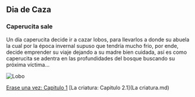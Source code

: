## Dia de Caza
### Caperucita sale

Un día caperucita decide ir a cazar lobos, para llevarlos a donde su abuela la cual por la época invernal supuso que tendría mucho frio, por ende, decide emprender su viaje dejando a su madre bien cuidada, así es como caperucita se adentra en las profundidades del bosque buscando su próxima víctima…

![Lobo](https://www.elsigma.com/uploads/images/introd(1).jpg)

[Erase una vez: Capitulo 1](Unavez.md)
[La criatura: Capitulo 2.1](La criatura.md)
